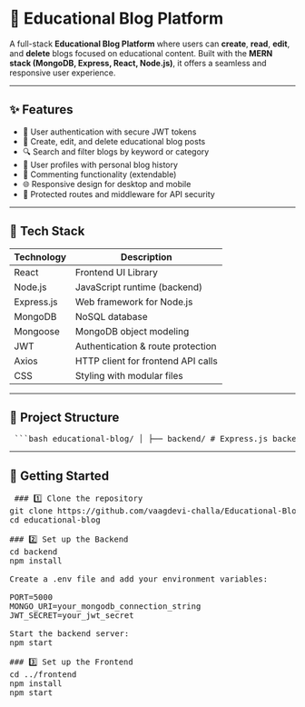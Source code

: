 # 🧠 Educational Blog Platform

A full-stack **Educational Blog Platform** where users can **create**, **read**, **edit**, and **delete** blogs focused on educational content. Built with the **MERN stack (MongoDB, Express, React, Node.js)**, it offers a seamless and responsive user experience.

---

## ✨ Features

- 📝 User authentication with secure JWT tokens
- 📰 Create, edit, and delete educational blog posts
- 🔍 Search and filter blogs by keyword or category
- 👥 User profiles with personal blog history
- 💬 Commenting functionality (extendable)
- 🌐 Responsive design for desktop and mobile
- 🔐 Protected routes and middleware for API security

---

## 🚀 Tech Stack

| Technology | Description                        |
|------------|------------------------------------|
| React      | Frontend UI Library                |
| Node.js    | JavaScript runtime (backend)       |
| Express.js | Web framework for Node.js          |
| MongoDB    | NoSQL database                     |
| Mongoose   | MongoDB object modeling            |
| JWT        | Authentication & route protection  |
| Axios      | HTTP client for frontend API calls |
| CSS        | Styling with modular files         |

---

## 📂 Project Structure

<pre> ```bash educational-blog/ │ ├── backend/ # Express.js backend │ ├── server.js # Entry point of the backend server │ ├── .env # Environment variables │ ├── config/ │ │ └── db.js # MongoDB connection setup │ ├── models/ │ │ ├── User.js # User schema │ │ └── Blog.js # Blog schema │ ├── middleware/ │ │ └── authMiddleware.js # Middleware for auth routes │ ├── routes/ │ │ ├── authRoutes.js # Routes for authentication │ │ └── blogRoutes.js # Routes for blog operations │ └── uploads/ # Folder for uploaded files/images │ ├── frontend/ # React frontend │ └── src/ │ ├── App.js # Root component with route definitions │ ├── index.js # Entry point of the React app │ │ │ ├── components/ # Reusable UI components │ │ ├── BlogCard.js │ │ └── Navbar.js │ │ │ ├── pages/ # Pages/views of the app │ │ ├── AuthPage.js │ │ ├── BlogDashboard.js │ │ ├── BlogDetail.js │ │ ├── CreateBlog.js │ │ ├── EditBlog.js │ │ ├── EducationalBlog.js │ │ └── Profile.js │ │ │ ├── services/ # API calls and backend communication │ │ └── api.js │ │ │ └── styles/ # CSS files for various components/pages │ ├── auth.css │ ├── dash.css │ ├── edit.css │ ├── global.css │ ├── home.css │ └── profile.css ``` </pre>

---

## 🔧 Getting Started

<pre> ### 1️⃣ Clone the repository
git clone https://github.com/vaagdevi-challa/Educational-Blog.git
cd educational-blog

### 2️⃣ Set up the Backend
cd backend
npm install

Create a .env file and add your environment variables:

PORT=5000
MONGO_URI=your_mongodb_connection_string
JWT_SECRET=your_jwt_secret

Start the backend server:
npm start

### 3️⃣ Set up the Frontend
cd ../frontend
npm install
npm start
</pre>
